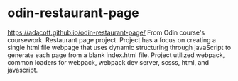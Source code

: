 # odin-restaurant-page 
https://adacott.github.io/odin-restaurant-page/ 
From Odin course's coursework. Restaurant page project. Project has a focus on creating a single html file webpage that uses dynamic structuring through javaScript to generate each page from a blank index.html file. 
Project utilized webpack, common loaders for webpack, webpack dev server, scsss, html, and javascript.
